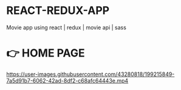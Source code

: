# REACT-REDUX-APP
 Movie app using react | redux | movie api | sass

# :point_right: HOME PAGE

https://user-images.githubusercontent.com/43280818/199215849-7a5d91b7-6062-42ad-8df2-c68afc64443e.mp4
